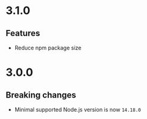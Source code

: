 # 3.1.0

## Features

- Reduce npm package size

# 3.0.0

## Breaking changes

- Minimal supported Node.js version is now `14.18.0`
